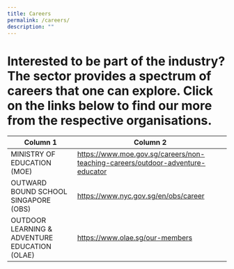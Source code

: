 ```yaml
---
title: Careers
permalink: /careers/
description: ""
---
```

# Interested to be part of the industry? The sector provides a spectrum of careers that one can explore. Click on the links below to find our more from the respective organisations.



| Column 1 | Column 2 |
| -------- | -------- |
| MINISTRY OF EDUCATION (MOE) | https://www.moe.gov.sg/careers/non-teaching-careers/outdoor-adventure-educator | 
|OUTWARD BOUND SCHOOL SINGAPORE (OBS) | https://www.nyc.gov.sg/en/obs/career |
| OUTDOOR LEARNING & ADVENTURE EDUCATION (OLAE) | https://www.olae.sg/our-members | 

